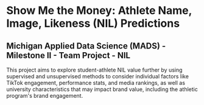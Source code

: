 # Show Me the Money: Athlete Name, Image, Likeness (NIL) Predictions
## Michigan Applied Data Science (MADS) - Milestone II - Team Project - NIL

This project aims to explore student-athlete NIL value further by using supervised and unsupervised methods to consider individual factors like TikTok engagement, performance stats, and media rankings, as well as university characteristics that may impact brand value, including the athletic program's brand engagement.
